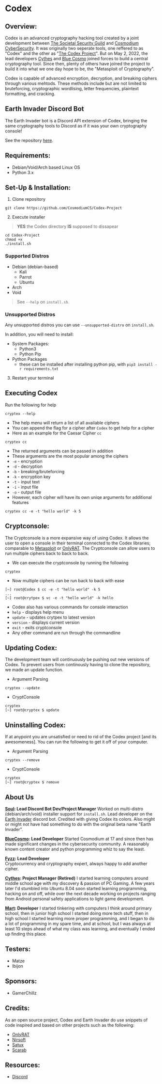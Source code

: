 <!-- variables -->
[ccs]: https://www.cosmodiumcs.com
[ssg]: https://www.saintssec.com
[youtube]: https://www.youtube.com/c/CosmodiumCS
[onlyrat]: https://github.com/CosmodiumCS/OnlyRAT

<!-- title -->
# Codex

## Overview:
Codex is an advanced cryptography hacking tool created by a joint development between [The Societal Security Guild](https://saintssec.com) and [Cosmodium CyberSecurity][ccs]. It was originally two seperate tools, one reffered to as "Codex" and the other as "[The Codex Project](https://github.com/CosmodiumCS/the-Codex-project)". But on May 2, 2022, the lead developers [Cythes](https://github.com/AlexKollar) and [Blue Cosmo](https://github.com/CosmodiumCS) joined forces to build a central cryptography tool. Since then, plenty of others have joined the project to build it into what we one day hope to be, the "Metasploit of Cryptography".

Codex is capable of advanced encryption, decryption, and breaking ciphers through various mehtods. These methods include but are not limited to bruteforcing, cryptographic wordlising, letter frequencies, plaintext formatting, and cracking.

## Earth Invader Discord Bot
The Earth Invader bot is a Discord API extension of Codex, bringing the same cryptography tools to Discord as if it was your own cryptography console!

See the repository [here](https://github.com/Soulsender/Earth-Invader).


<!-- EMBED YOUTUBE VIDEO HERE -->

## Requirements:
- Debian/Void/Arch based Linux OS
- Python 3.x

## Set-Up & Installation:
1. Clone repository
```
git clone https://github.com/CosmodiumCS/Codex-Project
```
2. Execute installer
> **YES** the Codex directory **IS** supposed to dissapear
```
cd Codex-Project
chmod +x
./install.sh
```

### Supported Distros
 - Debian (debian-based)
    - Kali
    - Parrot
    - Ubuntu
 - Arch
 - Void

> See `--help` on `install.sh`.

### Unsupported Distros
Any unsupported distros you can use `--unsupported-distro` on `install.sh`.

In addition, you will need to install:
 - System Packages:
    - Python3
    - Python Pip
 - Python Packages
    - these can be installed after installing python pip, with `pip3 install -r requirements.txt`

3. Restart your terminal

## Executing Codex
Run the following for help
```
cryptex --help
```
- The help menu will return a list of all available ciphers
- You can append the flag for a cipher after `Codex` to get help for a cipher
- Here as an example for the Caesar Cipher `cc`
```
cryptex cc
``` 
- The returned arguments can be passed in addition
- These arguments are the most popular among the ciphers
- `-e` - encryption
- `-d` - decryption
- `-b` - breaking/bruteforcing
- `-k` - encryption key
- `-t` - input text
- `-i` - input file
- `-o` - output file
- However, each cipher will have its own uniqe arguments for additional features
```
cryptex cc -e -t "hello world" -k 5
```

## Cryptconsole:
The Cryptconsole is a more expansive way of using Codex. It allows the user to open a console in their terminal connected to the Codex libraries; comparable to [Metasploit](https://www.metasploit.com/) or [OnlyRAT][onlyrat]. The Cryptconsole can allow users to run multiple ciphers back to back to back.
- We can execute the cryptconsole by running the following
```
cryptex
```
- Now multiple ciphers can be run back to back with ease
```
[~] root@Codex $ cc -e -t "hello world" -k 5
...
[~] root@crytpex $ vc -e -t "hello world" -k hello
```
- Codex also has various commands for console interaction
- `help` - displays help menu
- `update` - updates crytpex to latest version
- `version` - displays current version
- `exit` - exits cryptconsole
- Any other command are run through the commandline

## Updating Codex:
The development team will continuously be pushing out new versions of Codex. To prevent users from continously having to clone the repository, we made an update function.
- Argument Parsing
```
cryptex --update
```
- CryptConsole
```
cryptex
[~] root@cryptex $ update
```

## Uninstalling Codex:
If at anypoint you are unsatisfied or need to rid of the Codex project [and its awesomeness]. You can run the following to get it off of your computer.
- Argument Parsing
```
cryptex --remove
```
- CryptConsole
```
cryptex
[~] root@cryptex $ remove
```

## About Us
**[Soul](https://soulsender.github.io): Lead Discord Bot Dev/Project Manager**
Worked on multi-distro (debian/arch/void) installer support for `install.sh`. Lead developer on the [Earth Invader](https://github.com/Soulsender/Earth-Invader) discord bot. Credited with giving Codex its colors. Also might or might not have had something to do with the original beta name "Earth Invader". 

**[BlueCosmo](https://twitter.com/CosmodiumCS): Lead Developer**
Started Cosmodium at 17 and since then has made significant changes in the cybersecurity community. A reasonably known content creator and python programming whiz to say the least.    
  
**[Fyzz](): Lead Developer**   
Cryptocurrency and cryptography expert, always happy to add another cipher.

**[Cythes](https://twitter.com/CythesOut): Project Manager (Retired)**
I started learning computers around middle school age with my discovery & passion of PC Gaming.  A few years later I'd stumbled into Ubuntu 8.04 soon started learning programming, hacking on and off, while over the next decade working on projects ranging from Android personal safety applications to light game development.

**[Mart](): Developer**
I started tinkering with computers I think around primary school, then in junior high school I started doing more tech stuff, then in high school I started learning more proper programming, and I began to do a lot of programming in my spare time, and at school, but I was always at least 10 steps ahead of what my class was learning, and eventually I ended up finding this place.

## Testers:
- Matze
- Ibijon

## Sponsors:  
- GamerChillz

## Credits:
As an open source project, Codex and Earth Invader do use snippets of code inspired and based on other projects such as the following:

- [OnlyRAT](https://github.com/CosmodiumCS/OnlyRAT)
- [Nirsoft](https://www.nirsoft.net)
- [Satux](https://cosmodiumcs.com/coming-soon)
- [Scarab](https://github.com/Soulsender/Scarab)

## Resources:
- [Discord](https://discord.gg/tTKv8w8sHH)
